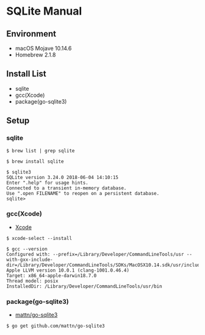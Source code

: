 # SQLite Manual

## Environment

- macOS Mojave 10.14.6
- Homebrew 2.1.8

## Install List

- sqlite
- gcc(Xcode)
- package(go-sqlite3)

## Setup

### sqlite

```$xslt
$ brew list | grep sqlite

$ brew install sqlite

$ sqlite3
SQLite version 3.24.0 2018-06-04 14:10:15
Enter ".help" for usage hints.
Connected to a transient in-memory database.
Use ".open FILENAME" to reopen on a persistent database.
sqlite> 
```

### gcc(Xcode)

- [Xcode](https://developer.apple.com/xcode/)

```$xslt
$ xcode-select --install

$ gcc --version
Configured with: --prefix=/Library/Developer/CommandLineTools/usr --with-gxx-include-dir=/Library/Developer/CommandLineTools/SDKs/MacOSX10.14.sdk/usr/include/c++/4.2.1
Apple LLVM version 10.0.1 (clang-1001.0.46.4)
Target: x86_64-apple-darwin18.7.0
Thread model: posix
InstalledDir: /Library/Developer/CommandLineTools/usr/bin
```

### package(go-sqlite3)

- [mattn/go-sqlite3](https://github.com/mattn/go-sqlite3)

```$xslt
$ go get github.com/mattn/go-sqlite3

```